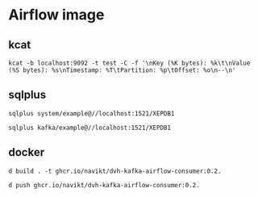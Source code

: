 # Airflow image

## kcat

`kcat -b localhost:9092 -t test -C -f '\nKey (%K bytes): %k\t\nValue (%S bytes): %s\nTimestamp: %T\tPartition: %p\tOffset: %o\n--\n'`

## sqlplus

`sqlplus system/example@//localhost:1521/XEPDB1`

`sqlplus kafka/example@//localhost:1521/XEPDB1`

## docker

`d build . -t ghcr.io/navikt/dvh-kafka-airflow-consumer:0.2.`

`d push ghcr.io/navikt/dvh-kafka-airflow-consumer:0.2.`
